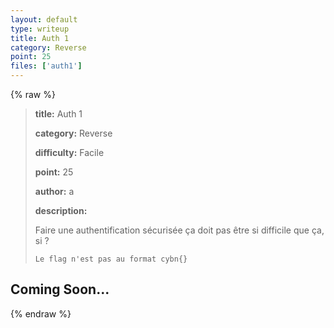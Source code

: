 ```yaml
---
layout: default
type: writeup
title: Auth 1
category: Reverse
point: 25
files: ['auth1']
---
```


{% raw %}
> **title:** Auth 1
>
> **category:** Reverse
>
> **difficulty:** Facile
>
> **point:** 25
>
> **author:** a
>
> **description:**
>
> Faire une authentification sécurisée ça doit pas être si difficile que ça, si ?  
>
> ``Le flag n'est pas au format cybn{}``
>
> 

## Coming Soon...

{% endraw %}
